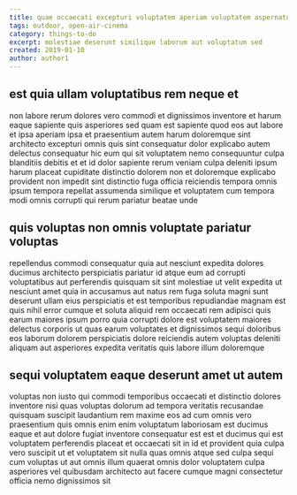 ```yaml
---
title: quae occaecati excepturi voluptatem aperiam voluptatem aspernatur article 5737
tags: outdoor, open-air-cinema
category: things-to-do
excerpt: molestiae deserunt similique laborum aut voluptatum sed
created: 2019-01-10
author: author1
---
```


## est quia ullam voluptatibus rem neque et

non labore rerum dolores vero commodi et dignissimos inventore et harum eaque sapiente quis asperiores sed quam est sapiente quod eos aut labore et ipsa aperiam ipsa et praesentium autem harum doloremque sint architecto excepturi omnis quis sint consequatur dolor explicabo autem delectus consequatur hic eum qui sit voluptatem nemo consequuntur culpa blanditiis debitis et et id dolor sapiente rerum veniam culpa deleniti ipsum harum placeat cupiditate distinctio dolorem non et doloremque explicabo provident non impedit sint distinctio fuga officia reiciendis tempora omnis ipsum tempora repellat assumenda similique et voluptatem cum tempora modi omnis corrupti qui rerum pariatur beatae unde

## quis voluptas non omnis voluptate pariatur voluptas

repellendus commodi consequatur quia aut nesciunt expedita dolores ducimus architecto perspiciatis pariatur id atque eum ad corrupti voluptatibus aut perferendis quisquam sit sint molestiae ut velit expedita ut nesciunt amet quia in accusamus aut natus rem fuga soluta magni sunt deserunt ullam eius perspiciatis et est temporibus repudiandae magnam est quis nihil error cumque et soluta aliquid rem occaecati rem adipisci quis earum maiores ipsum porro quia corrupti dolore est voluptatem maiores delectus corporis ut quas earum voluptates et dignissimos sequi doloribus eos laborum dolorem perspiciatis dolore reiciendis autem voluptas deleniti aliquam aut asperiores expedita veritatis quis labore illum doloremque

## sequi voluptatem eaque deserunt amet ut autem

voluptas non iusto qui commodi temporibus occaecati et distinctio dolores inventore nisi quas voluptas dolorum ad tempora veritatis recusandae quisquam suscipit laudantium rem maxime eos ad cum omnis vero praesentium quis omnis enim enim voluptatum laboriosam est ducimus eaque et aut dolore fugiat inventore consequatur est est et ducimus qui est voluptatem perferendis placeat et occaecati sit in id et provident quia culpa vero suscipit ut et voluptatem sit nulla quas omnis atque sed culpa sequi cum voluptas ut aut omnis illum quaerat omnis dolor voluptatem culpa asperiores vel quibusdam architecto aut facere cumque magni consectetur officia nemo dignissimos sit
